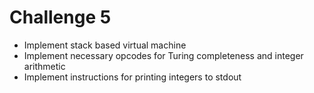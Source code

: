 # Challenge 5

* Implement stack based virtual machine
* Implement necessary opcodes for Turing completeness and integer arithmetic
* Implement instructions for printing integers to stdout
